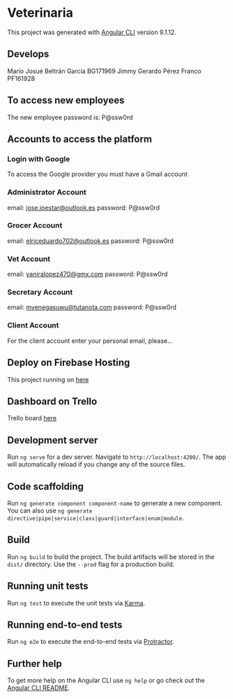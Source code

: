 # Veterinaria

This project was generated with [Angular CLI](https://github.com/angular/angular-cli) version 9.1.12.

## Develops

Mario Josué Beltrán García BG171969
Jimmy Gerardo Pérez Franco PF161928

## To access new employees

The new employee password is: P@ssw0rd

## Accounts to access the platform

### Login with Google

To access the Google provider you must have a Gmail account

### Administrator Account

email: jose.joestar@outlook.es
password: P@ssw0rd

### Grocer Account

email: elriceduardo702@outlook.es
password: P@ssw0rd

### Vet Account

email: yaniralopez470@gmx.com
password: P@ssw0rd

### Secretary Account

email: mvenegasuwu@tutanota.com
password: P@ssw0rd

### Client Account 

For the client account enter your personal email, please...

## Deploy on Firebase Hosting

This project running on [here]()

## Dashboard on Trello

Trello board [here](https://trello.com/b/GSq8PJW1/proyecto-veterinaria)

## Development server

Run `ng serve` for a dev server. Navigate to `http://localhost:4200/`. The app will automatically reload if you change any of the source files.

## Code scaffolding

Run `ng generate component component-name` to generate a new component. You can also use `ng generate directive|pipe|service|class|guard|interface|enum|module`.

## Build

Run `ng build` to build the project. The build artifacts will be stored in the `dist/` directory. Use the `--prod` flag for a production build.

## Running unit tests

Run `ng test` to execute the unit tests via [Karma](https://karma-runner.github.io).

## Running end-to-end tests

Run `ng e2e` to execute the end-to-end tests via [Protractor](http://www.protractortest.org/).

## Further help

To get more help on the Angular CLI use `ng help` or go check out the [Angular CLI README](https://github.com/angular/angular-cli/blob/master/README.md).
